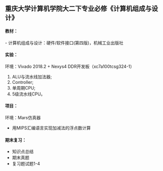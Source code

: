 ## 重庆大学计算机学院大二下专业必修《计算机组成与设计》

#### 教材：
 \- 计算机组成与设计：硬件/软件接口(第四版)，机械工业出版社

#### 实验：
环境：Vivado 2018.2 + Nexys4 DDR开发板（xc7a100tcsg324-1）
 1. ALU与流水线加法器;
 2. Controller;
 3. 单周期CPU;
 4. 5级流水线CPU。

#### 项目：
环境：Mars仿真器
 - 用MIPS汇编语言实现加减法的浮点数计算

#### 期末复习：
 - 知识点总结
 - 期末真题
 - 复习题试题1-4

